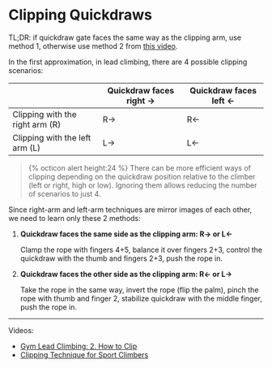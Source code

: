 # Clipping Quickdraws

TL;DR: if quickdraw gate faces the same way as the clipping arm, use method 1, otherwise use method 2 from [this video](https://www.youtube.com/watch?v=2GRuESTjGm0).

In the first approximation, in lead climbing, there are 4 possible clipping scenarios:

|                                 | Quickdraw faces right → | Quickdraw faces left ← |
| ------------------------------- | ----------------------- | ---------------------- |
| Clipping with the right arm (R) | R→                      | R←                     |
| Clipping with the left arm (L)  | L→                      | L←                     |

> {% octicon alert height:24 %}
> There can be more efficient ways of clipping depending on the quickdraw position relative to the climber (left or right, high or low). Ignoring them allows reducing the number of scenarios to just 4.

Since right-arm and left-arm techniques are mirror images of each other, we need to learn only these 2 methods:

1. **Quickdraw faces the same side as the clipping arm: R→ or L←**

    Clamp the rope with fingers 4+5, balance it over fingers 2+3, control the quickdraw with the thumb and fingers 2+3, push the rope in.

2. **Quickdraw faces the other side as the clipping arm: R← or L→**

    Take the rope in the same way, invert the rope (flip the palm), pinch the rope with thumb and finger 2, stabilize quickdraw with the middle finger, push the rope in.

---

Videos:
- [Gym Lead Climbing: 2. How to Clip](https://www.youtube.com/watch?v=2GRuESTjGm0)
- [Clipping Technique for Sport Climbers](https://www.youtube.com/watch?v=3I-gYCYHXIs)
